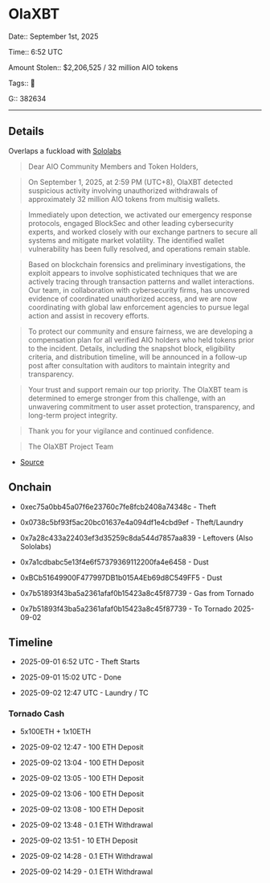 # OlaXBT

Date:: September 1st, 2025

Time:: 6:52 UTC

Amount Stolen:: $2,206,525 / 32 million AIO tokens

Tags:: 🔑

G:: 382634

---

## Details

Overlaps a fuckload with [Sololabs](./sololabs.md)


> Dear AIO Community Members and Token Holders,

> On September 1, 2025, at 2:59 PM (UTC+8), OlaXBT detected suspicious activity involving unauthorized withdrawals of approximately 32 million AIO tokens from multisig wallets.

> Immediately upon detection, we activated our emergency response protocols, engaged BlockSec and other leading cybersecurity experts, and worked closely with our exchange partners to secure all systems and mitigate market volatility. The identified wallet vulnerability has been fully resolved, and operations remain stable.

> Based on blockchain forensics and preliminary investigations, the exploit appears to involve sophisticated techniques that we are actively tracing through transaction patterns and wallet interactions. Our team, in collaboration with cybersecurity firms, has uncovered evidence of coordinated unauthorized access, and we are now coordinating with global law enforcement agencies to pursue legal action and assist in recovery efforts.

> To protect our community and ensure fairness, we are developing a compensation plan for all verified AIO holders who held tokens prior to the incident. Details, including the snapshot block, eligibility criteria, and distribution timeline, will be announced in a follow-up post after consultation with auditors to maintain integrity and transparency.

> Your trust and support remain our top priority. The OlaXBT team is determined to emerge stronger from this challenge, with an unwavering commitment to user asset protection, transparency, and long-term project integrity.

> Thank you for your vigilance and continued confidence.

> The OlaXBT Project Team

- [Source](https://x.com/olaxbt_terminal/status/1962496095369699539)


## Onchain

- 0xec75a0bb45a07f6e23760c7fe8fcb2408a74348c - Theft

- 0x0738c5bf93f5ac20bc01637e4a094df1e4cbd9ef - Theft/Laundry

- 0x7a28c433a22403ef3d35259c8da544d7857aa839 - Leftovers (Also Sololabs)

- 0x7a1cdbabc5e13f4e6f57379369112200fa4e6458 - Dust 

- 0xBCb51649900F477997DB1b015A4Eb69d8C549FF5 - Dust

- 0x7b51893f43ba5a2361afaf0b15423a8c45f87739 - Gas from Tornado 

- 0x7b51893f43ba5a2361afaf0b15423a8c45f87739 - To Tornado 2025-09-02


## Timeline

- 2025-09-01 6:52 UTC - Theft Starts

- 2025-09-01 15:02 UTC - Done

- 2025-09-02 12:47 UTC - Laundry / TC



### Tornado Cash

- 5x100ETH + 1x10ETH

- 2025-09-02 12:47 - 100 ETH Deposit

- 2025-09-02 13:04 - 100 ETH Deposit

- 2025-09-02 13:05 - 100 ETH Deposit

- 2025-09-02 13:06 - 100 ETH Deposit

- 2025-09-02 13:08 - 100 ETH Deposit

- 2025-09-02 13:48 - 0.1 ETH Withdrawal

- 2025-09-02 13:51 - 10 ETH  Deposit

- 2025-09-02 14:28 - 0.1 ETH Withdrawal

- 2025-09-02 14:29 - 0.1 ETH Withdrawal
